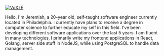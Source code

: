 [![VoXzE](https://i.imgur.com/vAw74J9.jpg)](https://www.voxze.dev/)

Hello, I'm Jeremiah, a 20-year old, self-taught software engineer currently located in Philadelphia. I currently have plans to receive a degree in computer science to further educate my self in this field. I've been developing different software applications over the last 5 years. I am fluent in many technologies, I primarily write my frontend applications in React, Golang, server side stuff in NodeJS, while using PostgreSQL to handle data management.
